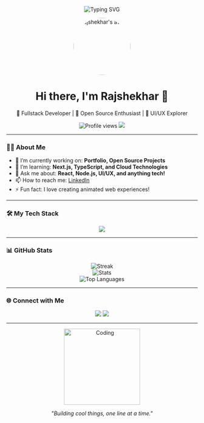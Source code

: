 <!-- Dynamic banner (replace the link with your own if you want) -->
<p align="center">
  <img src="https://readme-typing-svg.herokuapp.com?font=Fira+Code&weight=900&size=28&pause=1000&color=36BCF7&center=true&vCenter=true&width=500&lines=Hi+%F0%9F%91%8B%2C+I+am+Rajshekhar!;Welcome+to+my+GitHub+Profile!;Fullstack+Developer+%7C+Open+Source+Enthusiast" alt="Typing SVG" />
</p>

<!-- Profile picture (optional) -->
<p align="center">
  <img src="https://avatars.githubusercontent.com/u/itz-rajshekhar18?v=4" width="150" height="150" style="border-radius:50%;" alt="Rajshekhar's avatar">
</p>

<h1 align="center">Hi there, I'm Rajshekhar 👋</h1>
<p align="center">
  🚀 Fullstack Developer | 🌱 Open Source Enthusiast | 🎨 UI/UX Explorer
</p>

<!-- Badges -->
<p align="center">
  <img src="https://komarev.com/ghpvc/?username=itz-rajshekhar18&style=for-the-badge&color=blue" alt="Profile views" />
  <img src="https://img.shields.io/github/followers/itz-rajshekhar18?label=Followers&style=for-the-badge" />
</p>

---

### 👨‍💻 About Me

- 🔭 I’m currently working on: **Portfolio, Open Source Projects**
- 🌱 I’m learning: **Next.js, TypeScript, and Cloud Technologies**
- 💬 Ask me about: **React, Node.js, UI/UX, and anything tech!**
- 📫 How to reach me: [LinkedIn](https://www.linkedin.com/in/raj-shekhar-a628b2320/)
- ⚡ Fun fact: I love creating animated web experiences!

---

### 🛠️ My Tech Stack

<p align="center">
  <img src="https://skillicons.dev/icons?i=js,ts,react,nextjs,nodejs,express,mongodb,tailwind,figma,python,java" />
</p>

---

### 📊 GitHub Stats

<p align="center">
  <img src="https://github-readme-streak-stats.herokuapp.com/?user=itz-rajshekhar18&theme=tokyonight" alt="Streak" />
  <br/>
  <img src="https://github-readme-stats.vercel.app/api?username=itz-rajshekhar18&show_icons=true&theme=tokyonight" alt="Stats" />
  <br/>
  <img src="https://github-readme-stats.vercel.app/api/top-langs/?username=itz-rajshekhar18&layout=compact&langs_count=8&theme=tokyonight" alt="Top Languages" />
</p>

---

### 🌐 Connect with Me

<p align="center">
  <a href="https://github.com/itz-rajshekhar18"><img src="https://img.shields.io/badge/GitHub-181717?style=for-the-badge&logo=github&logoColor=white"/></a>
  <a href="https://www.linkedin.com/in/raj-shekhar-a628b2320/"><img src="https://img.shields.io/badge/LinkedIn-blue?style=for-the-badge&logo=linkedin&logoColor=white"/></a>
  <!-- Add more social links as needed -->
</p>

---

<!-- Fun animated GIF (optional) -->
<p align="center">
  <img src="https://media.giphy.com/media/LMt9638dO8dftAjtco/giphy.gif" width="200" alt="Coding" />
</p>

<!-- Optional: Quote or personal motto -->
<p align="center"><i>"Building cool things, one line at a time."</i></p>
